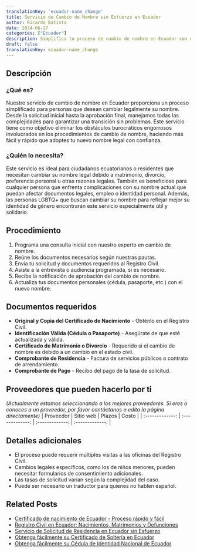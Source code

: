 ```yaml
---
translationKey: 'ecuador-name_change'
title: Servicio de Cambio de Nombre sin Esfuerzo en Ecuador
author: Ricardo Batista
date: 2024-06-27
categories: ["Ecuador"]
description: Simplifica tu proceso de cambio de nombre en Ecuador con nuestro servicio integral. Apoyo experto en cada paso del camino.
draft: false
translationKey: ecuador-name_change
---
```


## Descripción
### ¿Qué es?
Nuestro servicio de cambio de nombre en Ecuador proporciona un proceso simplificado para personas que desean cambiar legalmente su nombre. Desde la solicitud inicial hasta la aprobación final, manejamos todas las complejidades para garantizar una transición sin problemas. Este servicio tiene como objetivo eliminar los obstáculos burocráticos engorrosos involucrados en los procedimientos de cambio de nombre, haciendo más fácil y rápido que adoptes tu nuevo nombre legal con confianza.

### ¿Quién lo necesita?
Este servicio es ideal para ciudadanos ecuatorianos o residentes que necesitan cambiar su nombre legal debido a matrimonio, divorcio, preferencia personal u otras razones legales. También es beneficioso para cualquier persona que enfrenta complicaciones con su nombre actual que puedan afectar documentos legales, empleo o identidad personal. Además, las personas LGBTQ+ que buscan cambiar su nombre para reflejar mejor su identidad de género encontrarán este servicio especialmente útil y solidario.

## Procedimiento

1. Programa una consulta inicial con nuestro experto en cambio de nombre.
2. Reúne los documentos necesarios según nuestras pautas.
3. Envía tu solicitud y documentos requeridos al Registro Civil.
4. Asiste a la entrevista o audiencia programada, si es necesario.
5. Recibe la notificación de aprobación del cambio de nombre.
6. Actualiza tus documentos personales (cédula, pasaporte, etc.) con el nuevo nombre.

## Documentos requeridos

- **Original y Copia del Certificado de Nacimiento** - Obténlo en el Registro Civil.
- **Identificación Válida (Cédula o Pasaporte)** - Asegúrate de que esté actualizada y válida.
- **Certificado de Matrimonio o Divorcio** - Requerido si el cambio de nombre es debido a un cambio en el estado civil.
- **Comprobante de Residencia** - Factura de servicios públicos o contrato de arrendamiento.
- **Comprobante de Pago** - Recibo del pago de la tasa de solicitud.

## Proveedores que pueden hacerlo por ti
_(Actualmente estamos seleccionando a los mejores proveedores. Si eres o conoces a un proveedor, por favor contáctanos o edita la página directamente)_
| Proveedor        |     Sitio web     |     Plazos    |       Costo      |
| :-------------: | :-------------: |  :-------------: | :-------------: |

## Detalles adicionales

- El proceso puede requerir múltiples visitas a las oficinas del Registro Civil.
- Cambios legales específicos, como los de niños menores, pueden necesitar formularios de consentimiento adicionales.
- Las tasas de solicitud varían según la complejidad del caso.
- Puede ser necesario un traductor para quienes no hablen español.


## Related Posts

- [Certificado de nacimiento de Ecuador - Proceso rápido y fácil](https://tramitit.com/es/guides/ecuador/certificado_de_nacimiento/)
- [Registro Civil en Ecuador: Nacimientos, Matrimonios y Defunciones](https://tramitit.com/es/guides/ecuador/inscripción_en_el_registro_civil/)
- [Servicio de Solicitud de Residencia en Ecuador sin Esfuerzo](https://tramitit.com/es/guides/ecuador/solicitud_de_residencia/)
- [Obtenga fácilmente su Certificado de Soltería en Ecuador](https://tramitit.com/es/guides/ecuador/certificado_de_soltería/)
- [Obtenga fácilmente su Cédula de Identidad Nacional de Ecuador](https://tramitit.com/es/guides/ecuador/cédula_de_identidad/)